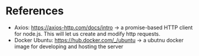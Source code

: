 # References

- Axios: https://axios-http.com/docs/intro -> a promise-based HTTP client for node.js. This will let us create and modify http requests.
- Docker Ubuntu: https://hub.docker.com/_/ubuntu -> a ubutnu docker image for developing and hosting the server 
